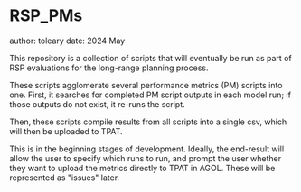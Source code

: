 # RSP_PMs
author: toleary
date: 2024 May

This repository is a collection of scripts that will eventually be run as part of RSP evaluations for the long-range planning process.

These scripts agglomerate several performance metrics (PM) scripts into one. First, it searches for completed PM script outputs in each model run; if those outputs do not exist, it re-runs the script.

Then, these scripts compile results from all scripts into a single csv, which will then be uploaded to TPAT.

This is in the beginning stages of development. Ideally, the end-result will allow the user to specify which runs to run, and prompt the user whether they want to upload the metrics directly to TPAT in AGOL. These will be represented as "issues" later.
